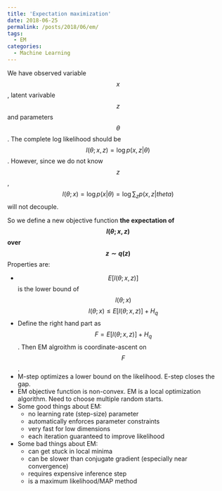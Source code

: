 ```yaml
---
title: 'Expectation maximization'
date: 2018-06-25
permalink: /posts/2018/06/em/
tags:
  - EM
categories:
  - Machine Learning
---
```


We have observed variable $$x$$, latent varivable $$z$$ and parameters $$\theta$$. The complete log likelihood should be $$l(\theta;x,z) = \log p(x,z|\theta)$$. However, since we do not know $$z$$, $$l(\theta;x) = \log p(x|\theta) = \log \sum_z p(x,z|theta)$$ will not decouple.

So we define a new objective function **the expectation of $$l(\theta;x,z)$$ over $$z \sim q(z)$$**
Properties are:
* $$E[l(\theta;x,z)]$$ is the lower bound of $$l(\theta;x)$$ 
		$$l(\theta;x) \leq E[l(\theta;x,z)] + H_q$$
* Define the right hand part as $$F = E[l(\theta;x,z)] + H_q$$. Then EM algroithm is coordinate-ascent on $$F$$.
* M-step optimizes a lower bound on the likelihood. E-step closes the gap.
* EM objective function is non-convex. EM is a local optimization algorithm. Need to choose multiple random starts.
* Some good things about EM:
	* no learning rate (step-size) parameter
	* automatically enforces parameter constraints
	* very fast for low dimensions
	* each iteration guaranteed to improve likelihood
* Some bad things about EM:
	* can get stuck in local minima
	* can be slower than conjugate gradient (especially near convergence)
	* requires expensive inference step
	* is a maximum likelihood/MAP method